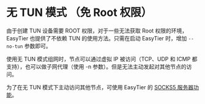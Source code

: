 # 无 TUN 模式 （免 Root 权限）

由于创建 TUN 设备需要 ROOT 权限，对于一些无法获取 Root 权限的环境，EasyTier 也提供了不依赖 TUN 的使用方法。只需在启动 EasyTier 时，增加 `--no-tun` 参数即可。

使用无 TUN 模式组网时，节点可以通过虚拟 IP 被访问（TCP、UDP 和 ICMP 都支持），也可以做子网代理（使用 -n 参数）。但是无法主动发起对其他节点的访问。

为了在无 TUN 模式下主动访问其他节点，可使用 EasyTier 的 [SOCKS5 服务器功能](/guide/network/socks5)。
